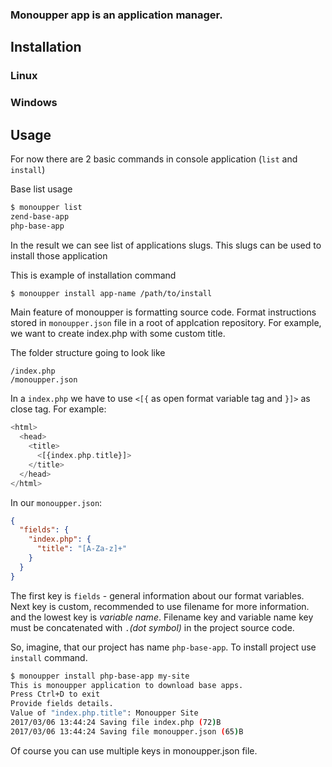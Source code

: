 ### Monoupper app is an application manager.

## Installation

### Linux


### Windows


## Usage
For now there are 2 basic commands in console application (`list` and `install`)

Base list usage
```bash
$ monoupper list
zend-base-app
php-base-app
```

In the result we can see list of applications slugs. This slugs can be used to install those application

This is example of installation command
```bash
$ monoupper install app-name /path/to/install
```

Main feature of monoupper is formatting source code. Format instructions stored in `monoupper.json` file in a root of applcation repository. For example, we want to create index.php with some custom title.

The folder structure going to look like
```
/index.php
/monoupper.json
```

In a `index.php` we have to use `<[{` as open format variable tag and `}]>` as close tag. For example:
```php 
<html>
  <head>
    <title>
      <[{index.php.title}]>
    </title>
  </head>
</html>
```

In our `monoupper.json`:
```json
{
  "fields": {
    "index.php": {
      "title": "[A-Za-z]+"
    } 
  }
}
```

The first key is `fields` - general information about our format variables. Next key is custom, recommended to use filename for more information. and the lowest key is *variable name*. Filename key and variable name key must be concatenated with `.`_(dot symbol)_ in the project source code.

So, imagine, that our project has name `php-base-app`. To install project use `install` command.
```bash
$ monoupper install php-base-app my-site
This is monoupper application to download base apps.
Press Ctrl+D to exit
Provide fields details.
Value of "index.php.title": Monoupper Site
2017/03/06 13:44:24 Saving file index.php (72)B
2017/03/06 13:44:24 Saving file monoupper.json (65)B
```
Of course you can use multiple keys in monoupper.json file.
